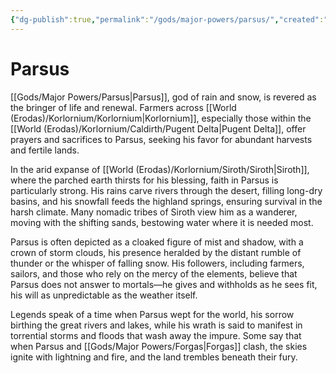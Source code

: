 ```yaml
---
{"dg-publish":true,"permalink":"/gods/major-powers/parsus/","created":"2025-03-01T11:25:15.086-07:00"}
---
```


# Parsus
[[Gods/Major Powers/Parsus\|Parsus]], god of rain and snow, is revered as the bringer of life and renewal. Farmers across [[World (Erodas)/Korlornium/Korlornium\|Korlornium]], especially those within the [[World (Erodas)/Korlornium/Caldirth/Pugent Delta\|Pugent Delta]], offer prayers and sacrifices to Parsus, seeking his favor for abundant harvests and fertile lands.

In the arid expanse of [[World (Erodas)/Korlornium/Siroth/Siroth\|Siroth]], where the parched earth thirsts for his blessing, faith in Parsus is particularly strong. His rains carve rivers through the desert, filling long-dry basins, and his snowfall feeds the highland springs, ensuring survival in the harsh climate. Many nomadic tribes of Siroth view him as a wanderer, moving with the shifting sands, bestowing water where it is needed most.

Parsus is often depicted as a cloaked figure of mist and shadow, with a crown of storm clouds, his presence heralded by the distant rumble of thunder or the whisper of falling snow. His followers, including farmers, sailors, and those who rely on the mercy of the elements, believe that Parsus does not answer to mortals—he gives and withholds as he sees fit, his will as unpredictable as the weather itself.

Legends speak of a time when Parsus wept for the world, his sorrow birthing the great rivers and lakes, while his wrath is said to manifest in torrential storms and floods that wash away the impure. Some say that when Parsus and [[Gods/Major Powers/Forgas\|Forgas]] clash, the skies ignite with lightning and fire, and the land trembles beneath their fury.